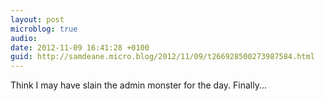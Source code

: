 ```yaml
---
layout: post
microblog: true
audio: 
date: 2012-11-09 16:41:28 +0100
guid: http://samdeane.micro.blog/2012/11/09/t266928500273987584.html
---
```

Think I may have slain the admin monster for the day. Finally...
